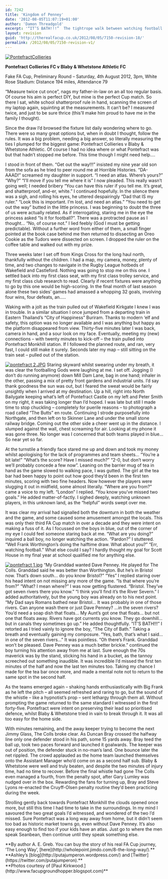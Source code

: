 ```yaml
---
id: 7242
title: 'Kingdom of Penney'
date: '2012-08-05T11:07:19+01:00'
author: 'Damon Threadgold'
excerpt: '“IT’S BATH!!!”  The tightrope walk between watching football and engaging with your fellow fan ... A. E. Greb heads north.'
layout: revision
guid: 'http://therealfacup.co.uk/2012/08/05/7150-revision-18/'
permalink: /2012/08/05/7150-revision-v1/
---
```


[![](http://therealfacup.co.uk/wp-content/uploads/2012/07/PontefractCollieries.jpg "PontefractCollieries")](http://therealfacup.co.uk/2012/08/05/kingdom-of-penney/pontefractcollieries/)

**Pontefract Collieries FC v Blaby &amp; Whetstone Athletic FC**

Fake FA Cup, Preliminary Round – Saturday, 4th August 2012, 3pm, White Rose Stadium: Distance 194 miles, Attendance 79

“Measure twice cut once”, nags my father-in-law on an all too regular basis. Of course his aim is perfect DIY, but mine is the perfect Cup match. So there I sat, white school shatterproof rule in hand, scanning the screen of my laptop again, squinting at the measurements. It can’t be? I measured twice, and just to be sure thrice (this’ll make him proud to have me in the family I thought).

Since the draw I’d browsed the fixture list daily wondering where to go. There were so many great options but, when in doubt I thought, follow the rules. It was a big problem, needing a big answer, so literally measuring the ties I plumped for the biggest game: Pontefract Collieries v Blaby &amp; Whetstone Athletic. Of course I had no idea where or what Pontefract was but that hadn’t stopped me before. This time though I might need help….

I stood in front of them. “Get out the way!!!” insisted my nine year old son from the sofa as he tried to peer round me at Horrible Histories. “DA-AAAD!” screamed my daughter in support. “I need an atlas. Where’s yours?” “Why?” “I’ll move if you tell me where it is” I now pleaded. This really wasn’t going well; I needed bribery “You can have this ruler if you tell me. It’s great, and shatterproof, and-er, white.” I continued hopefully. In the silence there was a sigh, and rolling his eyes, he uttered despairingly “Dad that IS my ruler.” “Look this is important. I’m lost, and need an atlas.” “You need to get out the way” butted in the little princess. I was beginning to doubt the three of us were actually related. As if interrogating, staring me in the eye the princess asked “Is it for football?”. There was a protracted pause as I thought… “No, of course not.” I lied feebly (God I must be getting predictable). Without a further word from either of them, a small finger pointed at the book case behind me then returned to dissecting an Oreo Cookie as the Tudors were dissected on screen. I dropped the ruler on the coffee table and walked out with my prize.

Three weeks later I set off from Kings Cross for the long haul north, thankfully without the children. I had a map, my camera, money, plenty of time, and two changes to navigate in the Rugby League hotbeds of Wakefield and Castleford. Nothing was going to stop me on this one. I settled back into my first class seat, with my first class trolley service, and my first class club research to read. Clearly if recent fixtures were anything to go by this one would be high-scoring. In the final month of last season alone these two sides’ games had amassed a whopping 32 goals, involving four wins, four defeats, an…..

Waking with a jolt as the train pulled out of Wakefield Kirkgate I knew I was in trouble. In a similar situation I once jumped from a departing train in Eastern Thailand’s “City of Happiness” Buriram. Thanks to modern ‘elf and safety, this option was no longer available and I was anything but happy as the platform disappeared from view. Thirty-five minutes later I was back, camera in hand, and a sour look on my face. Eventually, meeting my (new) connections – with twenty minutes to kick-off – the train pulled into Pontefract Monkhill station. If I followed the planned route, and ran, very fast, I could still make it surely. Seconds later my map – still sitting on the train seat – pulled out of the station.

[![pontefract 2.JPG](http://lh4.ggpht.com/--NmBBK8HuhM/UBha4EQ_5lI/AAAAAAAABmQ/KLlRadb02cA/h320/pontefract%2525202.JPG)](http://lh4.ggpht.com/--NmBBK8HuhM/UBha4EQ_5lI/AAAAAAAABmQ/KLlRadb02cA/w800/pontefract%2525202.JPG) Staring skyward whilst swearing under my breath, it was clear the footballing Gods were laughing at me. I set off. Jogging (I don’t do running anymore) down Mill Dam Lane, bag in one hand; inhaler in the other, passing a mix of pretty front gardens and industrial units. I’d say thank goodness the sun was out, but I feared the sweat would be fairly unsightly when I arrived at my destination. Up a hill, right into North Bailygate keeping what’s left of Pontefract Castle on my left and Peter Smith on my right, it was taking longer than I’d hoped. I was late but still I made time to stop chuckling – completely for puerile reasons – to photograph a road called “The Butts” en route. Continuing I strode purposefully into Northgate, and then left on to Skinner Lane and under the small stone railway bridge. Coming out the other side a cheer went up in the distance. I slumped against the wall, chest screaming for air. Looking at my phone it was gone three. No longer was I concerned that both teams played in blue… So near yet so far.

At the turnstile a friendly face stared me up and down and took my money whilst apologising for the lack of programmes and team sheets… “You’re a bit late!” “What’s the score? Have I missed much?” “2-0, but don’t worry we’ll probably concede a few now”. Leaning on the barrier mug of tea in hand as the game slowed to walking pace, I was gutted. The girl at the tea bar had been happy to point out how good they’d been in the first ten minutes, scoring with two fine headers. Now however the players were slugging it out in midfield, some almost literally. “Where are you from?” came a voice to my left. “London” I replied. “You know you’ve missed two goals.” He added matter-of-factly. I sighed deeply, watching unknown players, in this unknown land, as the “helpful” words swept over me.

It was clear my arrival had signalled both the downturn in both the weather and the game, and some caused some amusement amongst the locals. This was only their third FA Cup match in over a decade and they were intent on making a fuss of it. As I focussed on the boys in blue, out of the corner of my eye I could feel someone staring back at me. “What are you doing?” inquired a ball boy, no longer watching the action. “Pardon?” I stuttered. “Well Frank Worthington’s doing the halftime draw. What about you?” “Err, watching football.” What else could I say? I hardly thought my goal for Scott House in my final year at school qualified me for anything else.

[![pontefract 1.jpg](http://lh3.ggpht.com/-M4dJfYEfJpo/UBha4Bp2fUI/AAAAAAAABmM/6vyXlxA972k/h320/pontefract%2525201.jpg)](http://lh3.ggpht.com/-M4dJfYEfJpo/UBha4Bp2fUI/AAAAAAAABmM/6vyXlxA972k/w800/pontefract%2525201.jpg) “My Granddad wanted Dave Penney. He played for The Colls. Granddad said he was better than Worthington. But he’s in Bristol now. That’s down south… do you know Bristol?” “Yes” I replied staring over his head intent on not missing any more of the game. “Is that where you’re from?” “What? I mean where?” I was now getting flustered. “Bristol. They’ve got seven rivers there you know.” “I think you’ll find it’s the River Severn.” I added authoritatively, but the young boy was already on to his next point. “My Dad says Romans bathed near Bristol… It was probably in one of those rivers. Can anyone wash there or just Dave Penney? …in the seven rivers? You’d need a soap dish that floats… My Aunt’s got one that floats… but not one that floats away. Rivers have got currents you know. They go downhill… but in canals they sometimes go up.” He added thoughtfully. “IT’S BATH!!!” I retorted as I tried vainly to ignore the boy, “The City of Bath.” Taking a breath and eventually gaining my composure. “Yes, bath, that’s what I said… in one of the seven rivers…” It was pointless. “Oh there’s Frank. Granddad won’t be pleased. Dave Penney was a much better brickie.” continued the boy turning his attention away from me at last. Sure enough the 70s maverick was by the stand, sticking his hand in a bucket, as the tannoy screeched out something inaudible. It was incredible I’d missed the first ten minutes of the half and now the last ten minutes too. Taking my chance I made for the tea bar once more, and made a mental note not to return to the same spot in the second half.

As the teams emerged again – shaking hands enthusiastically with Big Frank as he left the pitch – all seemed refreshed and raring to go, but the sound of the whistle – like a hypnotist’s prop – sent lethargy through them all. Without prompting the game returned to the same standard I witnessed in the first forty-five. Pontefract were intent on preserving their lead so prioritised defence, whilst Blaby &amp; Whetstone tried in vain to break through it. It was all too easy for the home side.

With minutes remaining, and the away keeper trying to become the next Jimmy Glass, The Colls broke clear. As Duncan Bray crossed the halfway line only one defender stood in his path, some 15 yards away. Bray teed the ball up, took two paces forward and launched it goalwards. The keeper was out of position, the defender stuck in no-man’s land. One bounce later the net rippled. The crowd applauded as the home team launched themselves onto the Assistant Manager who’d come on as a second half sub. Blaby &amp; Whetstone were well and truly beaten, and despite the two minutes of injury time, had no time to recover. Before the final whistle had gone The Colls even managed a fourth, from the penalty spot, after Gary Lumley was nudged over in the box. Rewarding the fans for turning up, Bray and Steve Lyons re-enacted the Cruyff-Olsen penalty routine they’d been practicing during the week.

Strolling gently back towards Pontefract Monkhill the clouds opened once more, but still this time I had time to take in the surroundings. In my mind I savoured the two great goals I’d witnessed, and wondered of the two I’d missed. Sure Pontefract was a long way away from home, but it didn’t seem too bad as historic market towns go, even without Dave Penney. It’s also easy enough to find too if your kids have an atlas. Just go to where the men speak Seanbean, then continue until they speak something else.

<div>**By author A. E. Greb. You can buy the story of his real FA Cup journey, ‘The Long Way’, [here](http://wholepoint.jimdo.com/8-the-long-way/).**</div><div>**Ashley’s [blog](http://putajumperon.wordpress.com/) and [Twitter](https://twitter.com/putajumperon).**</div><div></div><div>**Photos courtesy of [Paul Kirkwood.](http://www.facupgroundhopper.blogspot.com)**</div>